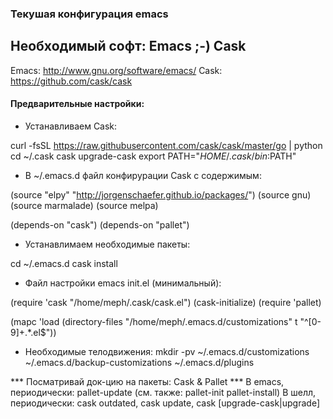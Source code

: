### Текушая конфигурация emacs

Необходимый софт: Emacs ;-) Cask
--------------------------------

Emacs: http://www.gnu.org/software/emacs/
Cask:  https://github.com/cask/cask

#### Предварительные настройки:

* Устанавливаем Cask:

curl -fsSL https://raw.githubusercontent.com/cask/cask/master/go | python
cd ~/.cask
cask upgrade-cask
export PATH="$HOME/.cask/bin:$PATH"

* В ~/.emacs.d файл конфирурации Cask с содержимым:

(source "elpy" "http://jorgenschaefer.github.io/packages/")
(source gnu)
(source marmalade)
(source melpa)

(depends-on "cask")
(depends-on "pallet")

* Устанавлимаем необходимые пакеты:

cd ~/.emacs.d
cask install

* Файл настройки emacs init.el (минимальный):

(require 'cask "/home/meph/.cask/cask.el")
(cask-initialize)
(require 'pallet)

(mapc 'load (directory-files "/home/meph/.emacs.d/customizations" t "^[0-9]+.*\.el$"))

* Необходимые телодвижения:
mkdir -pv ~/.emacs.d/customizations ~/.emacs.d/backup-customizations ~/.emacs.d/plugins

*** Посматривай док-цию на пакеты: Cask & Pallet ***
В emacs, периодически: pallet-update
(см. также: pallet-init pallet-install)
В шелл, периодически: cask outdated, cask update, cask [upgrade-cask|upgrade]

